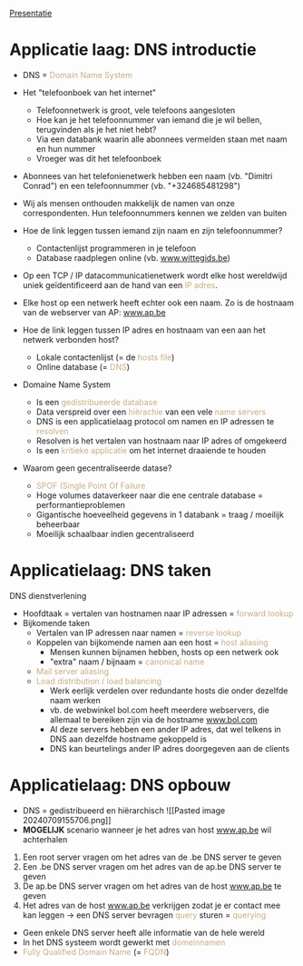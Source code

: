 [Presentatie](https://learning.ap.be/pluginfile.php/1957781/mod_resource/content/0/04%20-%20Theorie%20-%20Applicatielaag_DNS.pdf)

# Applicatie laag: DNS introductie
- DNS = <span style="color:#c8ab83;">Domain Name System</span>
- Het "telefoonboek van het internet"
	- Telefoonnetwerk is groot, vele telefoons aangesloten
	- Hoe kan je het telefoonnummer van iemand die je wil bellen, terugvinden als je het niet hebt?
	- Via een databank waarin alle abonnees vermelden staan met naam en hun nummer
	- Vroeger was dit het telefoonboek

- Abonnees van het telefonienetwerk hebben een naam (vb. "Dimitri Conrad") en een telefoonnummer (vb. "+324685481298")
- Wij als mensen onthouden makkelijk de namen van onze correspondenten. Hun telefoonnummers kennen we zelden van buiten
- Hoe de link leggen tussen iemand zijn naam en zijn telefoonnummer?
	- Contactenlijst programmeren in je telefoon
	- Database raadplegen online (vb. www.wittegids.be)
- Op een TCP / IP datacommunicatienetwerk wordt elke host wereldwijd uniek geïdentificeerd aan de hand van een <span style="color:#c8ab83;">IP adres</span>.
- Elke host op een netwerk heeft echter ook een naam. Zo is de hostnaam van de webserver van AP: www.ap.be
- Hoe de link leggen tussen IP adres en hostnaam van een aan het netwerk verbonden host?
	- Lokale contactenlijst (= de <span style="color:#c8ab83;">hosts file</span>)
	- Online database (= <span style="color:#c8ab83;">DNS</span>)

- Domaine Name System
	- Is een <span style="color:#c8ab83;">gedistribueerde database</span>
	- Data verspreid over een <span style="color:#c8ab83;">hiërachie</span> van een vele <span style="color:#c8ab83;">name servers</span>
	- DNS is een applicatielaag protocol om namen en IP adressen te <span style="color:#c8ab83;">resolven</span>
	- Resolven is het vertalen van hostnaam naar IP adres of omgekeerd
	- Is een <span style="color:#c8ab83;">kritieke applicatie</span> om het internet draaiende te houden
- Waarom geen gecentraliseerde datase?
	- <span style="color:#c8ab83;">SPOF (Single Point Of Failure</span>
	- Hoge volumes dataverkeer naar die ene centrale database = performantieproblemen
	- Gigantische hoeveelheid gegevens in 1 databank = traag / moeilijk beheerbaar
	- Moeilijk schaalbaar indien gecentraliseerd

# Applicatielaag: DNS taken
DNS dienstverlening
- Hoofdtaak = vertalen van hostnamen naar IP adressen = <span style="color:#c8ab83;">forward lookup</span>
- Bijkomende taken
	- Vertalen van IP adressen naar namen = <span style="color:#c8ab83;">reverse lookup</span>
	- Koppelen van bijkomende namen aan een host = <span style="color:#c8ab83;">host aliasing</span>
		- Mensen kunnen bijnamen hebben, hosts op een netwerk ook
		- "extra" naam / bijnaam = <span style="color:#c8ab83;">canonical name</span>
	- <span style="color:#c8ab83;">Mail server aliasing</span>
	- <span style="color:#c8ab83;">Load distribution / load balancing</span>
		- Werk eerlijk verdelen over redundante hosts die onder dezelfde naam werken
		- vb. de webwinkel bol.com heeft meerdere webservers, die allemaal te bereiken zijn via de hostname www.bol.com
		- Al deze servers hebben een ander IP adres, dat wel telkens in DNS aan dezelfde hostname gekoppeld is
		- DNS kan beurtelings ander IP adres doorgegeven aan de clients

# Applicatielaag: DNS opbouw
- DNS = gedistribueerd en hiërarchisch
![[Pasted image 20240709155706.png]]
- **MOGELIJK** scenario wanneer je het adres van host www.ap.be wil achterhalen
1. Een root server vragen om het adres van de .be DNS server te geven
2. Een .be DNS server vragen om het adres van de ap.be DNS server te geven
3. De ap.be DNS server vragen om het adres van de host www.ap.be te geven
4. Het adres van de host www.ap.be verkrijgen zodat je er contact mee kan leggen
-> een DNS server bevragen <span style="color:#c8ab83;">query</span> sturen = <span style="color:#c8ab83;">querying</span>

- Geen enkele DNS server heeft alle informatie van de hele wereld
- In het DNS systeem wordt gewerkt met <span style="color:#c8ab83;">domeinnamen</span>
- <span style="color:#c8ab83;">Fully Qualified Domain Name</span> (= <span style="color:#c8ab83;">FQDN</span>)